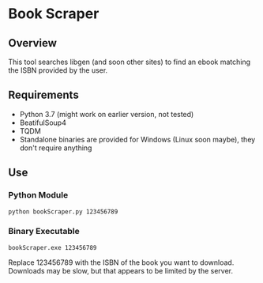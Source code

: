 # Book Scraper

## Overview

This tool searches libgen (and soon other sites) to find an ebook matching the ISBN provided by the user.

## Requirements

* Python 3.7 (might work on earlier version, not tested)
* BeatifulSoup4
* TQDM
* Standalone binaries are provided for Windows (Linux soon maybe), they don't require anything

## Use

### Python Module

`python bookScraper.py 123456789`

### Binary Executable

`bookScraper.exe 123456789`

Replace 123456789 with the ISBN of the book you want to download. Downloads may be slow, but that appears to be limited by the server.
